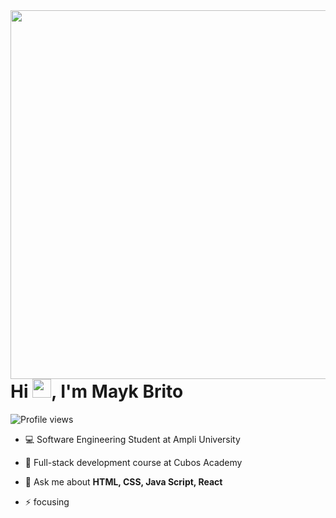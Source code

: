 <img align="right" height="590em" src="https://raw.githubusercontent.com/gist/Isaac-S-Cto/c1a3555d93bb561891d5c4d1064fe6e8/raw/ab766bd45cbb5aef9f33293ff4f4cdf6a05faf46/GitHubCard2.svg"/>
<h1 align="left">Hi <img src="https://raw.githubusercontent.com/kaueMarques/kaueMarques/master/hi.gif" height="30px">, I'm Mayk Brito</h1>
<p align="left"> <img src="https://komarev.com/ghpvc/?username=Isaac-S-Cto&color=#0B4C5F" alt="Profile views" /> </p>

- 💻 Software Engineering Student at Ampli University

- 🎯 Full-stack development course at Cubos Academy

- 💬 Ask me about **HTML, CSS, Java Script, React**

- ⚡ focusing


<!--

<br><br>
